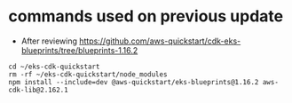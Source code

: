 # commands used on previous update
* After reviewing https://github.com/aws-quickstart/cdk-eks-blueprints/tree/blueprints-1.16.2
```shell
cd ~/eks-cdk-quickstart
rm -rf ~/eks-cdk-quickstart/node_modules
npm install --include=dev @aws-quickstart/eks-blueprints@1.16.2 aws-cdk-lib@2.162.1
```
